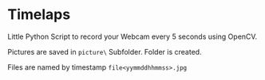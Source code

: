 # Timelaps

Little Python Script to record your Webcam every 5 seconds using OpenCV.

Pictures are saved in `picture\` Subfolder.
Folder is created.

Files are named by timestamp `file<yymmddhhmmss>.jpg`

